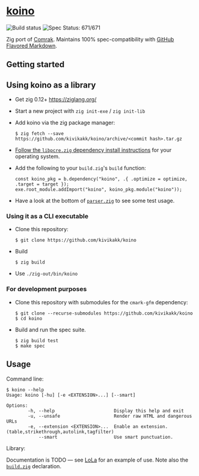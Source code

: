 # [koino](https://github.com/kivikakk/koino)

![Build status](https://github.com/kivikakk/koino/workflows/Zig/badge.svg)
![Spec Status: 671/671](https://img.shields.io/badge/specs-671%2F671-brightgreen.svg)

Zig port of [Comrak](https://github.com/kivikakk/comrak).  Maintains 100% spec-compatibility with [GitHub Flavored Markdown](https://github.github.com/gfm/).


## Getting started

## Using koino as a library

* Get zig 0.12+ https://ziglang.org/
* Start a new project with `zig init-exe` / `zig init-lib`
* Add koino via the zig package manager:
  ```console
  $ zig fetch --save https://github.com/kivikakk/koino/archive/<commit hash>.tar.gz
  ```
 
* [Follow the `libpcre.zig` dependency install instructions](https://github.com/kivikakk/libpcre.zig/blob/main/README.md) for your operating system.
* Add the following to your `build.zig`'s `build` function:
  ```zig
  const koino_pkg = b.dependency("koino", .{ .optimize = optimize, .target = target });
  exe.root_module.addImport("koino", koino_pkg.module("koino"));
  ```

* Have a look at the bottom of [`parser.zig`](https://github.com/kivikakk/koino/blob/main/src/parser.zig) to see some test usage.

### Using it as a CLI executable

* Clone this repository:
  ```console
  $ git clone https://github.com/kivikakk/koino
  ```
* Build
  ```console
  $ zig build
  ```
* Use `./zig-out/bin/koino`

### For development purposes

* Clone this repository with submodules for the `cmark-gfm` dependency:
  ```console
  $ git clone --recurse-submodules https://github.com/kivikakk/koino
  $ cd koino
  ```

* Build and run the spec suite.

  ```console
  $ zig build test
  $ make spec
  ```


## Usage

Command line:

```console
$ koino --help
Usage: koino [-hu] [-e <EXTENSION>...] [--smart]

Options:
        -h, --help                      Display this help and exit
        -u, --unsafe                    Render raw HTML and dangerous URLs
        -e, --extension <EXTENSION>...  Enable an extension. (table,strikethrough,autolink,tagfilter)
            --smart                     Use smart punctuation.
```

Library:

Documentation is TODO — see [LoLa](https://github.com/MasterQ32/LoLa/blob/d02b0e6774fedbe07276d8af51e1a305cc58fb34/src/tools/render-md-page.zig#L157) for an example of use. Note also the [`build.zig`](https://github.com/MasterQ32/LoLa/blob/d02b0e6774fedbe07276d8af51e1a305cc58fb34/build.zig#L41-L50) declaration.

